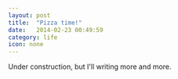 ```yaml
---
layout: post
title:  "Pizza time!"
date:   2014-02-23 00:49:59
category: life
icon: none
---
```


Under construction, but I'll writing more and more.
